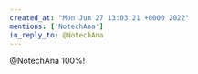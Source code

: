 ```yaml
---
created_at: "Mon Jun 27 13:03:21 +0000 2022"
mentions: ['NotechAna']
in_reply_to: @NotechAna
---
```


@NotechAna 100%!